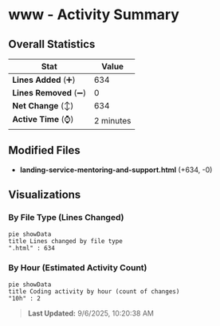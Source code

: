 # www - Activity Summary 

## Overall Statistics

| Stat                   | Value                                                             |
| ---------------------- | ----------------------------------------------------------------- |
| **Lines Added** (➕)   | 634                                          |
| **Lines Removed** (➖) | 0                                        |
| **Net Change** (↕)    | 634                |
| **Active Time** (⌚)   | 2 minutes |


## Modified Files
- **landing-service-mentoring-and-support.html** (+634, -0)

## Visualizations

### By File Type (Lines Changed)

```mermaid
pie showData
title Lines changed by file type
".html" : 634
```

### By Hour (Estimated Activity Count)

```mermaid
pie showData
title Coding activity by hour (count of changes)
"10h" : 2
```


> **Last Updated:** 9/6/2025, 10:20:38 AM